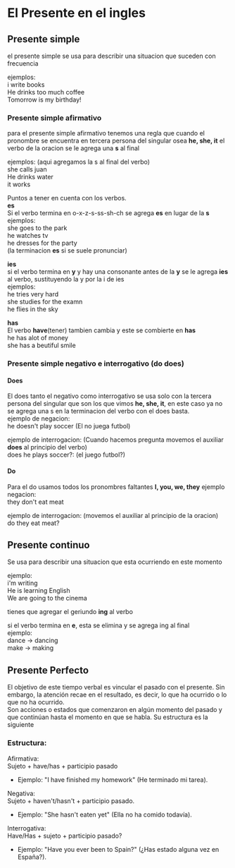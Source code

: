 # El Presente en el ingles

## Presente simple
el presente simple se usa para describir una situacion que suceden con frecuencia 

ejemplos:    
i write books   
He drinks too much coffee   
Tomorrow is my birthday!

### Presente simple afirmativo
para el presente simple afirmativo tenemos una regla que cuando el pronombre se encuentra en tercera persona del singular osea **he, she, it** el verbo de la oracion se le agrega una **s** al final

ejemplos: (aqui agregamos la s al final del verbo)   
she calls juan   
He drinks water   
it works   

Puntos a tener en cuenta con los verbos.    
**es**   
Si el verbo termina en o-x-z-s-ss-sh-ch se agrega **es** en lugar de la **s**      
ejemplos:   
she goes to the park   
he watches tv   
he dresses for the party   
(la terminacion **es** si se suele pronunciar)   

**ies**   
si el verbo termina en **y** y hay una consonante antes de la **y** se le agrega **ies** al verbo, sustituyendo la y por la i de ies   
ejemplos:   
he tries very hard   
she studies for the examn   
he flies in the sky   

**has**   
El verbo **have**(tener) tambien cambia y este se combierte en **has**   
he has alot of money   
she has a beutiful smile   

### Presente simple negativo e interrogativo (do does)
#### Does
El does tanto el negativo como interrogativo se usa solo con la tercera persona del singular que son los que vimos **he, she, it**, en este caso ya no se agrega una s en la terminacion del verbo con el does basta.   
ejemplo de negacion:   
he doesn't play soccer (El no juega futbol)   

ejemplo de interrogacion: (Cuando hacemos pregunta movemos el auxiliar **does** al principio del verbo)   
does he plays soccer?: (el juego futbol?)

#### Do
Para el do usamos todos los pronombres faltantes **I, you, we, they**
ejemplo negacion:   
they don't eat meat

ejemplo de interrogacion: (movemos el auxiliar al principio de la oracion)   
do they eat meat?   

## Presente continuo 
Se usa para describir una situacion que esta ocurriendo en este momento

ejemplo:    
i'm writing   
He is learning English   
We are going to the cinema    

tienes que agregar el geriundo **ing** al verbo   

si el verbo termina en **e**, esta se elimina y se agrega ing al final   
ejemplo:   
dance -> dancing   
make -> making   
## Presente Perfecto
El objetivo de este tiempo verbal es vincular el pasado con el presente. Sin embargo, la atención recae en el resultado, es decir, 
lo que ha ocurrido o lo que no ha ocurrido.    
Son acciones o estados que comenzaron en algún momento del pasado y que continúan hasta el momento en que se habla. 
Su estructura es la siguiente

### Estructura:
Afirmativa:    
Sujeto + have/has + participio pasado
* Ejemplo: "I have finished my homework" (He terminado mi tarea).

Negativa:     
Sujeto + haven't/hasn't + participio pasado.     
* Ejemplo: "She hasn't eaten yet" (Ella no ha comido todavía).

Interrogativa:    
Have/Has + sujeto + participio pasado? 
* Ejemplo: "Have you ever been to Spain?" (¿Has estado alguna vez en España?).

    
